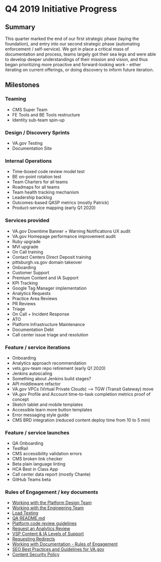 # Q4 2019 Initiative Progress

## Summary
This quarter marked the end of our first strategic phase (laying the foundation), and entry into our second strategic phase (automating enforcement / self-service). We got in place a critical mass of documentation and process, teams largely got their sea legs and were able to develop deeper understandings of their mission and vision, and thus began prioritizing more proactive and forward-looking work - either iterating on current offerings, or doing discovery to inform future iteration.


## Milestones

### Teaming
- CMS Super Team
- FE Tools and BE Tools restructure
- Identity sub-team spin-up

### Design / Discovery Sprints
  - VA.gov Testing
  - Documentation Site

### Internal Operations
- Time-boxed code review model test
- BE on-point rotation test
- Team Charters for all teams
- Roadmaps for all teams
- Team health tracking mechanism
- Leadership backlog
- Outcomes-based QASP metrics (mostly Patrick)
- Product-service mapping (early Q1 2020)

### Services provided
- VA.gov Downtime Banner + Warning Notifications UX audit
- VA.gov Homepage performance improvement audit
- Ruby upgrade
- MVI upgrade
- On Call training
- Contact Centers Direct Deposit training 
- pittsburgh.va.gov domain takeover
- Onboarding
- Customer Support
- Premium Content and IA Support
- KPI Tracking
- Google Tag Manager implementation
- Analytics Requests
- Practice Area Reviews
- PR Reviews
- Triage
- On Call + Incident Response
- ATO
- Platform Infrastructure Maintenance
- Documentation Debt
- Call center issue triage and resolution

### Feature / service iterations
- Onboarding
- Analytics approach recommendation
- vets.gov-team repo retirement (early Q1 2020)
- Jenkins autoscaling
- Something about Jenkins build stages?
- API middleware refactor
- VA.gov VPCs (Virtual Private Clouds) --> TGW (Transit Gateway) move
- VA.gov Profile and Account time-to-task completion metrics proof of concept
- Sketch tablet and mobile templates
- Accessible learn more button templates
- Error messaging style guide
- CMS BRD integration (reduced content deploy time from 10 to 5 min)

### Feature / service launches
- QA Onboarding
- TestRail
- CMS accessibility validation errors
- CMS broken link checker
- Beta plain language linting
- HCA Best in Class App
- Call center data report (mostly Chante)
- GitHub Teams beta

### Rules of Engagement / key documents
- [Working with the Platform Design Team](https://github.com/department-of-veterans-affairs/va.gov-team/blob/master/platform/design/working-with-platform-design-team.md)
- [Working with the Engineering Team](https://github.com/department-of-veterans-affairs/va.gov-team/blob/master/platform/engineering/working-with-engineering-team.md)
- [Load Testing](https://github.com/department-of-veterans-affairs/va.gov-team/blob/master/platform/quality-assurance/load-testing/README.md)
- [QA README.md](https://github.com/department-of-veterans-affairs/va.gov-team/blob/master/platform/quality-assurance/README.md)
- [Platform code review guidelines](https://github.com/department-of-veterans-affairs/va.gov-team/blob/master/platform/engineering/code_review_guidelines.md)
- [Request an Analytics Review](https://github.com/department-of-veterans-affairs/va.gov-team/blob/master/platform/analytics/rules-of-engagement-request-review.md)
- [VSP Content & IA Levels of Support](https://github.com/department-of-veterans-affairs/va.gov-team/blob/master/teams/vsp/teams/content-ia/content-ia-support-levels.md)
- [Requesting Redirects](https://github.com/department-of-veterans-affairs/va.gov-team/blob/master/platform/information-architecture/request-redirect.md)
- [Working with Documentation - Rules of Engagement](https://github.com/department-of-veterans-affairs/va.gov-team/blob/master/platform/information-architecture/working-with-documentation.md)
- [SEO Best Practices and Guidelines for VA.gov](https://github.com/department-of-veterans-affairs/va.gov-team/blob/master/platform/information-architecture/seo-best-practices.md)
- [Content Security Policy](https://github.com/department-of-veterans-affairs/va.gov-team/blob/master/platform/engineering/content-security-policy.md)
